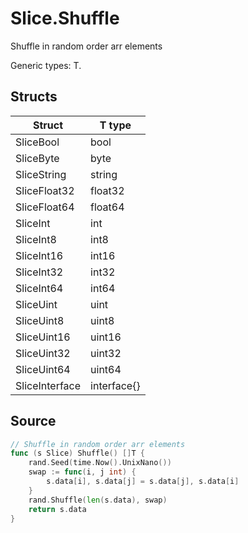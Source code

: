 # Slice.Shuffle

Shuffle in random order arr elements

Generic types: T.

## Structs

| Struct | T type |
| ------ | ------ |
| SliceBool | bool |
| SliceByte | byte |
| SliceString | string |
| SliceFloat32 | float32 |
| SliceFloat64 | float64 |
| SliceInt | int |
| SliceInt8 | int8 |
| SliceInt16 | int16 |
| SliceInt32 | int32 |
| SliceInt64 | int64 |
| SliceUint | uint |
| SliceUint8 | uint8 |
| SliceUint16 | uint16 |
| SliceUint32 | uint32 |
| SliceUint64 | uint64 |
| SliceInterface | interface{} |


## Source

```go
// Shuffle in random order arr elements
func (s Slice) Shuffle() []T {
	rand.Seed(time.Now().UnixNano())
	swap := func(i, j int) {
		s.data[i], s.data[j] = s.data[j], s.data[i]
	}
	rand.Shuffle(len(s.data), swap)
	return s.data
}
```